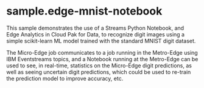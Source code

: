 # sample.edge-mnist-notebook

This sample demonstrates the use of a Streams Python Notebook, and Edge Analytics in
Cloud Pak for Data, to recognize digit images using a simple scikit-learn ML
model trained with the standard MNIST digit dataset.

The Micro-Edge job communicates to a job running in the Metro-Edge using IBM
Eventstreams topics, and a Notebook running at the Metro-Edge can be used to see,
in real-time, statistics on the Micro-Edge digit predictions, as well as seeing
uncertain digit predictions, which could be used to re-train the prediction model
to improve accuracy, etc.

